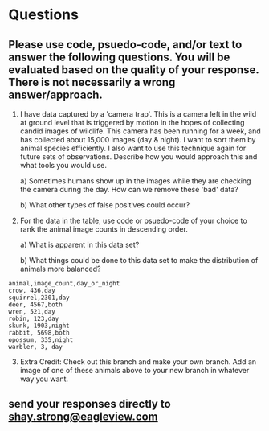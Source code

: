 # Questions

## Please use code, psuedo-code, and/or text to answer the following questions. You will be evaluated based on the quality of your response. There is not necessarily a wrong answer/approach.

1. I have data captured by a 'camera trap'. This is a camera left in the wild at ground level that is triggered by motion in the hopes of collecting candid images of wildlife. This camera has been running for a week, and has collected about 15,000 images (day & night). I want to sort them by animal species efficiently. I also want to use this technique again for future sets of observations. Describe how you would approach this and what tools you would use.

    a) Sometimes humans show up in the images while they are checking the camera during the day. How can we remove these 'bad' data?

    b) What other types of false positives could occur?

2. For the data in the table, use code or psuedo-code of your choice to rank the animal image counts in descending order.

    a) What is apparent in this data set?

    b) What things could be done to this data set to make the distribution of animals more balanced?

```
animal,image_count,day_or_night
crow, 436,day
squirrel,2301,day
deer, 4567,both
wren, 521,day
robin, 123,day
skunk, 1903,night
rabbit, 5698,both
opossum, 335,night
warbler, 3, day

```

3. Extra Credit: Check out this branch and make your own branch. Add an image of one of these animals above to your new branch in whatever way you want.

## send your responses directly to shay.strong@eagleview.com

